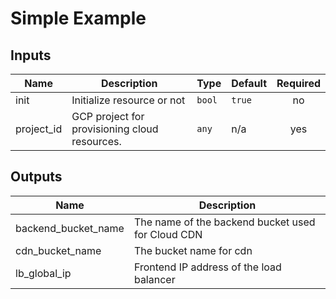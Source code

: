# Simple Example

<!-- BEGINNING OF PRE-COMMIT-TERRAFORM DOCS HOOK -->
## Inputs

| Name | Description | Type | Default | Required |
|------|-------------|------|---------|:--------:|
| init | Initialize resource or not | `bool` | `true` | no |
| project\_id | GCP project for provisioning cloud resources. | `any` | n/a | yes |

## Outputs

| Name | Description |
|------|-------------|
| backend\_bucket\_name | The name of the backend bucket used for Cloud CDN |
| cdn\_bucket\_name | The bucket name for cdn |
| lb\_global\_ip | Frontend IP address of the load balancer |

<!-- END OF PRE-COMMIT-TERRAFORM DOCS HOOK -->
